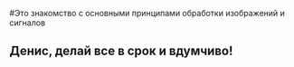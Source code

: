 #Это знакомство с основными принципами обработки изображений и сигналов

## Денис, делай все в срок и вдумчиво!